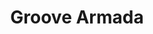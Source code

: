---
title: Groove Armada
categories:
- radio
- digital
- press
tags:
- artist
position: 2
image: 
is-featured: 
is-front: 
website:
facebook: https://www.facebook.com/Groovearmada
twitter:
instagram:
spotify:
soundcloud:
youtube:
apple:
layout: client
---